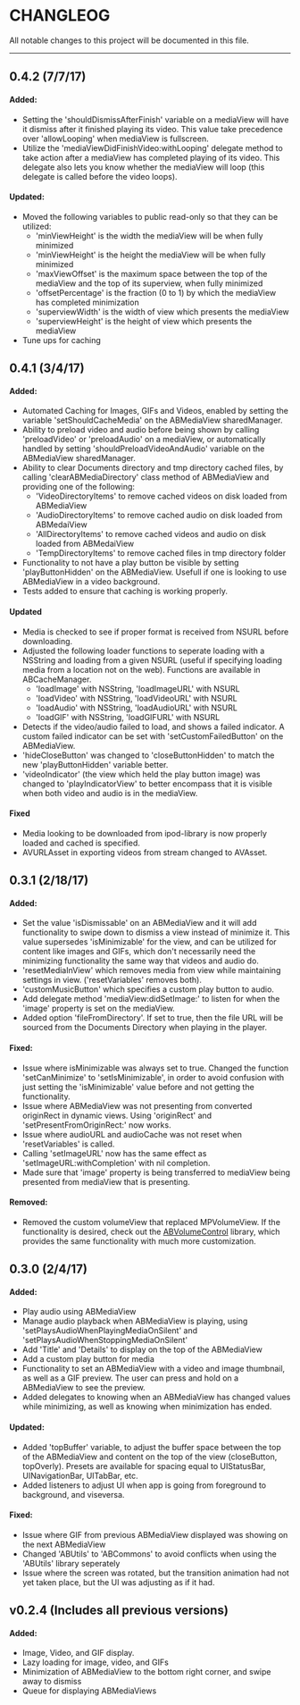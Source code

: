 
# CHANGLEOG

All notable changes to this project will be documented in this file.
***

## 0.4.2 (7/7/17)

#### Added:
* Setting the 'shouldDismissAfterFinish' variable on a mediaView will have it dismiss after it finished playing its video. This value take precedence over 'allowLooping' when mediaView is fullscreen.
* Utilize the 'mediaViewDidFinishVideo:withLooping' delegate method to take action after a mediaView has completed playing of its video. This delegate also lets you know whether the mediaView will loop (this delegate is called before the video loops).

#### Updated:
* Moved the following variables to public read-only so that they can be utilized:
  * 'minViewHeight' is the width the mediaView will be when fully minimized
  * 'minViewHeight' is the height the mediaView will be when fully minimized
  * 'maxViewOffset' is the maximum space between the top of the mediaView and the top of its superview, when fully minimized
  * 'offsetPercentage' is the fraction (0 to 1) by which the mediaView has completed minimization 
  * 'superviewWidth' is the width of view which presents the mediaView
  * 'superviewHeight' is the height of view which presents the mediaView
* Tune ups for caching

## 0.4.1 (3/4/17)

#### Added:
* Automated Caching for Images, GIFs and Videos, enabled by setting the variable 'setShouldCacheMedia' on the ABMediaView sharedManager.
* Ability to preload video and audio before being shown by calling 'preloadVideo' or 'preloadAudio' on a mediaView, or automatically handled by setting 'shouldPreloadVideoAndAudio' variable on the ABMediaView sharedManager.
* Ability to clear Documents directory and tmp directory cached files, by calling 'clearABMediaDirectory' class method of ABMediaView and providing one of the following:
  * 'VideoDirectoryItems' to remove cached videos on disk loaded from ABMediaView
  * 'AudioDirectoryItems' to remove cached audio on disk loaded from ABMedaiView
  * 'AllDirectoryItems' to remove cached videos and audio on disk loaded from ABMedaiView
  * 'TempDirectoryItems' to remove cached files in tmp directory folder
* Functionality to not have a play button be visible by setting 'playButtonHidden' on the ABMediaView. Usefull if one is looking to use ABMediaView in a video background.
* Tests added to ensure that caching is working properly.

#### Updated
* Media is checked to see if proper format is received from NSURL before downloading.
* Adjusted the following loader functions to seperate loading with a NSString and loading from a given NSURL (useful if specifying loading media from a location not on the web). Functions are available in ABCacheManager.
  * 'loadImage' with NSString, 'loadImageURL' with NSURL
  * 'loadVideo' with NSString, 'loadVideoURL' with NSURL
  * 'loadAudio' with NSString, 'loadAudioURL' with NSURL
  * 'loadGIF' with NSString, 'loadGIFURL' with NSURL
* Detects if the video/audio failed to load, and shows a failed indicator. A custom failed indicator can be set with 'setCustomFailedButton' on the ABMediaView.
* 'hideCloseButton' was changed to 'closeButtonHidden' to match the new 'playButtonHidden' variable better.
* 'videoIndicator' (the view which held the play button image) was changed to 'playIndicatorView' to better encompass that it is visible when both video and audio is in the mediaView.

#### Fixed
* Media looking to be downloaded from ipod-library is now properly loaded and cached is specified.
* AVURLAsset in exporting videos from stream changed to AVAsset.

## 0.3.1 (2/18/17)

#### Added:
* Set the value 'isDismissable' on an ABMediaView and it will add functionality to swipe down to dismiss a view instead of minimize it. This value supersedes 'isMinimizable' for the view, and can be utilized for content like images and GIFs, which don't necessarily need the minimizing functionality the same way that videos and audio do.
* 'resetMediaInView' which removes media from view while maintaining settings in view. ('resetVariables' removes both).
* 'customMusicButton' which specifies a custom play button to audio.
* Add delegate method 'mediaView:didSetImage:' to listen for when the 'image' property is set on the mediaView.
* Added option 'fileFromDirectory'. If set to true, then the file URL will be sourced from the Documents Directory when playing in the player.

#### Fixed:
* Issue where isMinimizable was always set to true. Changed the function 'setCanMinimize' to 'setIsMinimizable', in order to avoid confusion with just setting the 'isMinimizable' value before and not getting the functionality.
* Issue where ABMediaView was not presenting from converted originRect in dynamic views. Using 'originRect' and 'setPresentFromOriginRect:' now works.
* Issue where audioURL and audioCache was not reset when 'resetVariables' is called.
* Calling 'setImageURL' now has the same effect as 'setImageURL:withCompletion' with nil completion.
* Made sure that 'image' property is being transferred to mediaView being presented from mediaView that is presenting.

#### Removed:
* Removed the custom volumeView that replaced MPVolumeView. If the functionality is desired, check out the [ABVolumeControl](https://github.com/AndrewBoryk/ABVolumeControl) library, which provides the same functionality with much more customization.

## 0.3.0 (2/4/17)
#### Added:
* Play audio using ABMediaView
* Manage audio playback when ABMediaView is playing, using 'setPlaysAudioWhenPlayingMediaOnSilent' and 'setPlaysAudioWhenStoppingMediaOnSilent'
* Add 'Title' and 'Details' to display on the top of the ABMediaView
* Add a custom play button for media
* Functionality to set an ABMediaView with a video and image thumbnail, as well as a GIF preview. The user can press and hold on a ABMediaView to see the preview.
* Added delegates to knowing when an ABMediaView has changed values while minimizing, as well as knowing when minimization has ended.

#### Updated:
* Added 'topBuffer' variable, to adjust the buffer space between the top of the ABMediaView and content on the top of the view (closeButton, topOverly). Presets are available for spacing equal to UIStatusBar, UINavigationBar, UITabBar, etc.
* Added listeners to adjust UI when app is going from foreground to background, and viseversa.

#### Fixed:
* Issue where GIF from previous ABMediaView displayed was showing on the next ABMediaView
* Changed 'ABUtils' to 'ABCommons' to avoid conflicts when using the 'ABUtils' library seperately
* Issue where the screen was rotated, but the transition animation had not yet taken place, but the UI was adjusting as if it had.

## v0.2.4 (Includes all previous versions)
#### Added:
* Image, Video, and GIF display.
* Lazy loading for image, video, and GIFs
* Minimization of ABMediaView to the bottom right corner, and swipe away to dismiss
* Queue for displaying ABMediaViews



